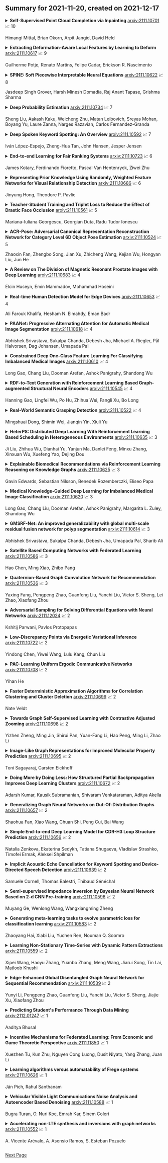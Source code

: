 ## Summary for 2021-11-20, created on 2021-12-17


<details><summary><b>Self-Supervised Point Cloud Completion via Inpainting</b>
<a href="https://arxiv.org/abs/2111.10701">arxiv:2111.10701</a>
&#x1F4C8; 10 <br>
<p>Himangi Mittal, Brian Okorn, Arpit Jangid, David Held</p></summary>
<p>

**Abstract:** When navigating in urban environments, many of the objects that need to be tracked and avoided are heavily occluded. Planning and tracking using these partial scans can be challenging. The aim of this work is to learn to complete these partial point clouds, giving us a full understanding of the object's geometry using only partial observations. Previous methods achieve this with the help of complete, ground-truth annotations of the target objects, which are available only for simulated datasets. However, such ground truth is unavailable for real-world LiDAR data. In this work, we present a self-supervised point cloud completion algorithm, PointPnCNet, which is trained only on partial scans without assuming access to complete, ground-truth annotations. Our method achieves this via inpainting. We remove a portion of the input data and train the network to complete the missing region. As it is difficult to determine which regions were occluded in the initial cloud and which were synthetically removed, our network learns to complete the full cloud, including the missing regions in the initial partial cloud. We show that our method outperforms previous unsupervised and weakly-supervised methods on both the synthetic dataset, ShapeNet, and real-world LiDAR dataset, Semantic KITTI.

</p>
</details>

<details><summary><b>Extracting Deformation-Aware Local Features by Learning to Deform</b>
<a href="https://arxiv.org/abs/2111.10617">arxiv:2111.10617</a>
&#x1F4C8; 9 <br>
<p>Guilherme Potje, Renato Martins, Felipe Cadar, Erickson R. Nascimento</p></summary>
<p>

**Abstract:** Despite the advances in extracting local features achieved by handcrafted and learning-based descriptors, they are still limited by the lack of invariance to non-rigid transformations. In this paper, we present a new approach to compute features from still images that are robust to non-rigid deformations to circumvent the problem of matching deformable surfaces and objects. Our deformation-aware local descriptor, named DEAL, leverages a polar sampling and a spatial transformer warping to provide invariance to rotation, scale, and image deformations. We train the model architecture end-to-end by applying isometric non-rigid deformations to objects in a simulated environment as guidance to provide highly discriminative local features. The experiments show that our method outperforms state-of-the-art handcrafted, learning-based image, and RGB-D descriptors in different datasets with both real and realistic synthetic deformable objects in still images. The source code and trained model of the descriptor are publicly available at https://www.verlab.dcc.ufmg.br/descriptors/neurips2021.

</p>
</details>

<details><summary><b>SPINE: Soft Piecewise Interpretable Neural Equations</b>
<a href="https://arxiv.org/abs/2111.10622">arxiv:2111.10622</a>
&#x1F4C8; 8 <br>
<p>Jasdeep Singh Grover, Harsh Minesh Domadia, Raj Anant Tapase, Grishma Sharma</p></summary>
<p>

**Abstract:** Relu Fully Connected Networks are ubiquitous but uninterpretable because they fit piecewise linear functions emerging from multi-layered structures and complex interactions of model weights. This paper takes a novel approach to piecewise fits by using set operations on individual pieces(parts). This is done by approximating canonical normal forms and using the resultant as a model. This gives special advantages like (a)strong correspondence of parameters to pieces of the fit function(High Interpretability); (b)ability to fit any combination of continuous functions as pieces of the piecewise function(Ease of Design); (c)ability to add new non-linearities in a targeted region of the domain(Targeted Learning); (d)simplicity of an equation which avoids layering. It can also be expressed in the general max-min representation of piecewise linear functions which gives theoretical ease and credibility. This architecture is tested on simulated regression and classification tasks and benchmark datasets including UCI datasets, MNIST, FMNIST, and CIFAR 10. This performance is on par with fully connected architectures. It can find a variety of applications where fully connected layers must be replaced by interpretable layers.

</p>
</details>

<details><summary><b>Deep Probability Estimation</b>
<a href="https://arxiv.org/abs/2111.10734">arxiv:2111.10734</a>
&#x1F4C8; 7 <br>
<p>Sheng Liu, Aakash Kaku, Weicheng Zhu, Matan Leibovich, Sreyas Mohan, Boyang Yu, Laure Zanna, Narges Razavian, Carlos Fernandez-Granda</p></summary>
<p>

**Abstract:** Reliable probability estimation is of crucial importance in many real-world applications where there is inherent uncertainty, such as weather forecasting, medical prognosis, or collision avoidance in autonomous vehicles. Probability-estimation models are trained on observed outcomes (e.g. whether it has rained or not, or whether a patient has died or not), because the ground-truth probabilities of the events of interest are typically unknown. The problem is therefore analogous to binary classification, with the important difference that the objective is to estimate probabilities rather than predicting the specific outcome. The goal of this work is to investigate probability estimation from high-dimensional data using deep neural networks. There exist several methods to improve the probabilities generated by these models but they mostly focus on classification problems where the probabilities are related to model uncertainty. In the case of problems with inherent uncertainty, it is challenging to evaluate performance without access to ground-truth probabilities. To address this, we build a synthetic dataset to study and compare different computable metrics. We evaluate existing methods on the synthetic data as well as on three real-world probability estimation tasks, all of which involve inherent uncertainty: precipitation forecasting from radar images, predicting cancer patient survival from histopathology images, and predicting car crashes from dashcam videos. Finally, we also propose a new method for probability estimation using neural networks, which modifies the training process to promote output probabilities that are consistent with empirical probabilities computed from the data. The method outperforms existing approaches on most metrics on the simulated as well as real-world data.

</p>
</details>

<details><summary><b>Deep Spoken Keyword Spotting: An Overview</b>
<a href="https://arxiv.org/abs/2111.10592">arxiv:2111.10592</a>
&#x1F4C8; 7 <br>
<p>Iván López-Espejo, Zheng-Hua Tan, John Hansen, Jesper Jensen</p></summary>
<p>

**Abstract:** Spoken keyword spotting (KWS) deals with the identification of keywords in audio streams and has become a fast-growing technology thanks to the paradigm shift introduced by deep learning a few years ago. This has allowed the rapid embedding of deep KWS in a myriad of small electronic devices with different purposes like the activation of voice assistants. Prospects suggest a sustained growth in terms of social use of this technology. Thus, it is not surprising that deep KWS has become a hot research topic among speech scientists, who constantly look for KWS performance improvement and computational complexity reduction. This context motivates this paper, in which we conduct a literature review into deep spoken KWS to assist practitioners and researchers who are interested in this technology. Specifically, this overview has a comprehensive nature by covering a thorough analysis of deep KWS systems (which includes speech features, acoustic modeling and posterior handling), robustness methods, applications, datasets, evaluation metrics, performance of deep KWS systems and audio-visual KWS. The analysis performed in this paper allows us to identify a number of directions for future research, including directions adopted from automatic speech recognition research and directions that are unique to the problem of spoken KWS.

</p>
</details>

<details><summary><b>End-to-end Learning for Fair Ranking Systems</b>
<a href="https://arxiv.org/abs/2111.10723">arxiv:2111.10723</a>
&#x1F4C8; 6 <br>
<p>James Kotary, Ferdinando Fioretto, Pascal Van Hentenryck, Ziwei Zhu</p></summary>
<p>

**Abstract:** The learning-to-rank problem aims at ranking items to maximize exposure of those most relevant to a user query. A desirable property of such ranking systems is to guarantee some notion of fairness among specified item groups. While fairness has recently been considered in the context of learning-to-rank systems, current methods cannot provide guarantees on the fairness of the proposed ranking policies.
  This paper addresses this gap and introduces Smart Predict and Optimize for Fair Ranking (SPOFR), an integrated optimization and learning framework for fairness-constrained learning to rank. The end-to-end SPOFR framework includes a constrained optimization sub-model and produces ranking policies that are guaranteed to satisfy fairness constraints while allowing for fine control of the fairness-utility tradeoff. SPOFR is shown to significantly improve current state-of-the-art fair learning-to-rank systems with respect to established performance metrics.

</p>
</details>

<details><summary><b>Representing Prior Knowledge Using Randomly, Weighted Feature Networks for Visual Relationship Detection</b>
<a href="https://arxiv.org/abs/2111.10686">arxiv:2111.10686</a>
&#x1F4C8; 6 <br>
<p>Jinyung Hong, Theodore P. Pavlic</p></summary>
<p>

**Abstract:** The single-hidden-layer Randomly Weighted Feature Network (RWFN) introduced by Hong and Pavlic (2021) was developed as an alternative to neural tensor network approaches for relational learning tasks. Its relatively small footprint combined with the use of two randomized input projections -- an insect-brain-inspired input representation and random Fourier features -- allow it to achieve rich expressiveness for relational learning with relatively low training cost. In particular, when Hong and Pavlic compared RWFN to Logic Tensor Networks (LTNs) for Semantic Image Interpretation (SII) tasks to extract structured semantic descriptions from images, they showed that the RWFN integration of the two hidden, randomized representations better captures relationships among inputs with a faster training process even though it uses far fewer learnable parameters. In this paper, we use RWFNs to perform Visual Relationship Detection (VRD) tasks, which are more challenging SII tasks. A zero-shot learning approach is used with RWFN that can exploit similarities with other seen relationships and background knowledge -- expressed with logical constraints between subjects, relations, and objects -- to achieve the ability to predict triples that do not appear in the training set. The experiments on the Visual Relationship Dataset to compare the performance between RWFNs and LTNs, one of the leading Statistical Relational Learning frameworks, show that RWFNs outperform LTNs for the predicate-detection task while using fewer number of adaptable parameters (1:56 ratio). Furthermore, background knowledge represented by RWFNs can be used to alleviate the incompleteness of training sets even though the space complexity of RWFNs is much smaller than LTNs (1:27 ratio).

</p>
</details>

<details><summary><b>Teacher-Student Training and Triplet Loss to Reduce the Effect of Drastic Face Occlusion</b>
<a href="https://arxiv.org/abs/2111.10561">arxiv:2111.10561</a>
&#x1F4C8; 5 <br>
<p>Mariana-Iuliana Georgescu, Georgian Duta, Radu Tudor Ionescu</p></summary>
<p>

**Abstract:** We study a series of recognition tasks in two realistic scenarios requiring the analysis of faces under strong occlusion. On the one hand, we aim to recognize facial expressions of people wearing Virtual Reality (VR) headsets. On the other hand, we aim to estimate the age and identify the gender of people wearing surgical masks. For all these tasks, the common ground is that half of the face is occluded. In this challenging setting, we show that convolutional neural networks (CNNs) trained on fully-visible faces exhibit very low performance levels. While fine-tuning the deep learning models on occluded faces is extremely useful, we show that additional performance gains can be obtained by distilling knowledge from models trained on fully-visible faces. To this end, we study two knowledge distillation methods, one based on teacher-student training and one based on triplet loss. Our main contribution consists in a novel approach for knowledge distillation based on triplet loss, which generalizes across models and tasks. Furthermore, we consider combining distilled models learned through conventional teacher-student training or through our novel teacher-student training based on triplet loss. We provide empirical evidence showing that, in most cases, both individual and combined knowledge distillation methods bring statistically significant performance improvements. We conduct experiments with three different neural models (VGG-f, VGG-face, ResNet-50) on various tasks (facial expression recognition, gender recognition, age estimation), showing consistent improvements regardless of the model or task.

</p>
</details>

<details><summary><b>ACR-Pose: Adversarial Canonical Representation Reconstruction Network for Category Level 6D Object Pose Estimation</b>
<a href="https://arxiv.org/abs/2111.10524">arxiv:2111.10524</a>
&#x1F4C8; 5 <br>
<p>Zhaoxin Fan, Zhengbo Song, Jian Xu, Zhicheng Wang, Kejian Wu, Hongyan Liu, Jun He</p></summary>
<p>

**Abstract:** Recently, category-level 6D object pose estimation has achieved significant improvements with the development of reconstructing canonical 3D representations. However, the reconstruction quality of existing methods is still far from excellent. In this paper, we propose a novel Adversarial Canonical Representation Reconstruction Network named ACR-Pose. ACR-Pose consists of a Reconstructor and a Discriminator. The Reconstructor is primarily composed of two novel sub-modules: Pose-Irrelevant Module (PIM) and Relational Reconstruction Module (RRM). PIM tends to learn canonical-related features to make the Reconstructor insensitive to rotation and translation, while RRM explores essential relational information between different input modalities to generate high-quality features. Subsequently, a Discriminator is employed to guide the Reconstructor to generate realistic canonical representations. The Reconstructor and the Discriminator learn to optimize through adversarial training. Experimental results on the prevalent NOCS-CAMERA and NOCS-REAL datasets demonstrate that our method achieves state-of-the-art performance.

</p>
</details>

<details><summary><b>A Review on The Division of Magnetic Resonant Prostate Images with Deep Learning</b>
<a href="https://arxiv.org/abs/2111.10683">arxiv:2111.10683</a>
&#x1F4C8; 4 <br>
<p>Elcin Huseyn, Emin Mammadov, Mohammad Hoseini</p></summary>
<p>

**Abstract:** Deep learning; it is often used in dividing processes on images in the biomedical field. In recent years, it has been observed that there is an increase in the division procedures performed on prostate images using deep learning compared to other methods of image division. Looking at the literature; It is seen that the process of dividing prostate images, which are carried out with deep learning, is an important step for the diagnosis and treatment of prostate cancer. For this reason, in this study; to be a source for future splitting operations; deep learning splitting procedures on prostate images obtained from magnetic resonance (MRI) imaging devices were examined.

</p>
</details>

<details><summary><b>Real-time Human Detection Model for Edge Devices</b>
<a href="https://arxiv.org/abs/2111.10653">arxiv:2111.10653</a>
&#x1F4C8; 4 <br>
<p>Ali Farouk Khalifa, Hesham N. Elmahdy, Eman Badr</p></summary>
<p>

**Abstract:** Building a small-sized fast surveillance system model to fit on limited resource devices is a challenging, yet an important task. Convolutional Neural Networks (CNNs) have replaced traditional feature extraction and machine learning models in detection and classification tasks. Various complex large CNN models are proposed that achieve significant improvement in the accuracy. Lightweight CNN models have been recently introduced for real-time tasks. This paper suggests a CNN-based lightweight model that can fit on a limited edge device such as Raspberry Pi. Our proposed model provides better performance time, smaller size and comparable accuracy with existing method. The model performance is evaluated on multiple benchmark datasets. It is also compared with existing models in terms of size, average processing time, and F-score. Other enhancements for future research are suggested.

</p>
</details>

<details><summary><b>PAANet: Progressive Alternating Attention for Automatic Medical Image Segmentation</b>
<a href="https://arxiv.org/abs/2111.10618">arxiv:2111.10618</a>
&#x1F4C8; 4 <br>
<p>Abhishek Srivastava, Sukalpa Chanda, Debesh Jha, Michael A. Riegler, Pål Halvorsen, Dag Johansen, Umapada Pal</p></summary>
<p>

**Abstract:** Medical image segmentation can provide detailed information for clinical analysis which can be useful for scenarios where the detailed location of a finding is important. Knowing the location of disease can play a vital role in treatment and decision-making. Convolutional neural network (CNN) based encoder-decoder techniques have advanced the performance of automated medical image segmentation systems. Several such CNN-based methodologies utilize techniques such as spatial- and channel-wise attention to enhance performance. Another technique that has drawn attention in recent years is residual dense blocks (RDBs). The successive convolutional layers in densely connected blocks are capable of extracting diverse features with varied receptive fields and thus, enhancing performance. However, consecutive stacked convolutional operators may not necessarily generate features that facilitate the identification of the target structures. In this paper, we propose a progressive alternating attention network (PAANet). We develop progressive alternating attention dense (PAAD) blocks, which construct a guiding attention map (GAM) after every convolutional layer in the dense blocks using features from all scales. The GAM allows the following layers in the dense blocks to focus on the spatial locations relevant to the target region. Every alternate PAAD block inverts the GAM to generate a reverse attention map which guides ensuing layers to extract boundary and edge-related information, refining the segmentation process. Our experiments on three different biomedical image segmentation datasets exhibit that our PAANet achieves favourable performance when compared to other state-of-the-art methods.

</p>
</details>

<details><summary><b>Constrained Deep One-Class Feature Learning For Classifying Imbalanced Medical Images</b>
<a href="https://arxiv.org/abs/2111.10610">arxiv:2111.10610</a>
&#x1F4C8; 4 <br>
<p>Long Gao, Chang Liu, Dooman Arefan, Ashok Panigrahy, Shandong Wu</p></summary>
<p>

**Abstract:** Medical image data are usually imbalanced across different classes. One-class classification has attracted increasing attention to address the data imbalance problem by distinguishing the samples of the minority class from the majority class. Previous methods generally aim to either learn a new feature space to map training samples together or to fit training samples by autoencoder-like models. These methods mainly focus on capturing either compact or descriptive features, where the information of the samples of a given one class is not sufficiently utilized. In this paper, we propose a novel deep learning-based method to learn compact features by adding constraints on the bottleneck features, and to preserve descriptive features by training an autoencoder at the same time. Through jointly optimizing the constraining loss and the autoencoder's reconstruction loss, our method can learn more relevant features associated with the given class, making the majority and minority samples more distinguishable. Experimental results on three clinical datasets (including the MRI breast images, FFDM breast images and chest X-ray images) obtains state-of-art performance compared to previous methods.

</p>
</details>

<details><summary><b>RDF-to-Text Generation with Reinforcement Learning Based Graph-augmented Structural Neural Encoders</b>
<a href="https://arxiv.org/abs/2111.10545">arxiv:2111.10545</a>
&#x1F4C8; 4 <br>
<p>Hanning Gao, Lingfei Wu, Po Hu, Zhihua Wei, Fangli Xu, Bo Long</p></summary>
<p>

**Abstract:** Considering a collection of RDF triples, the RDF-to-text generation task aims to generate a text description. Most previous methods solve this task using a sequence-to-sequence model or using a graph-based model to encode RDF triples and to generate a text sequence. Nevertheless, these approaches fail to clearly model the local and global structural information between and within RDF triples. Moreover, the previous methods also face the non-negligible problem of low faithfulness of the generated text, which seriously affects the overall performance of these models. To solve these problems, we propose a model combining two new graph-augmented structural neural encoders to jointly learn both local and global structural information in the input RDF triples. To further improve text faithfulness, we innovatively introduce a reinforcement learning (RL) reward based on information extraction (IE). We first extract triples from the generated text using a pretrained IE model and regard the correct number of the extracted triples as the additional RL reward. Experimental results on two benchmark datasets demonstrate that our proposed model outperforms the state-of-the-art baselines, and the additional reinforcement learning reward does help to improve the faithfulness of the generated text.

</p>
</details>

<details><summary><b>Real-World Semantic Grasping Detection</b>
<a href="https://arxiv.org/abs/2111.10522">arxiv:2111.10522</a>
&#x1F4C8; 4 <br>
<p>Mingshuai Dong, Shimin Wei, Jianqin Yin, Xiuli Yu</p></summary>
<p>

**Abstract:** Reducing the scope of grasping detection according to the semantic information of the target is significant to improve the accuracy of the grasping detection model and expand its application. Researchers have been trying to combine these capabilities in an end-to-end network to grasp specific objects in a cluttered scene efficiently. In this paper, we propose an end-to-end semantic grasping detection model, which can accomplish both semantic recognition and grasping detection. And we also design a target feature filtering mechanism, which only maintains the features of a single object according to the semantic information for grasping detection. This method effectively reduces the background features that are weakly correlated to the target object, thus making the features more unique and guaranteeing the accuracy and efficiency of grasping detection. Experimental results show that the proposed method can achieve 98.38% accuracy in Cornell grasping dataset Furthermore, our results on different datasets or evaluation metrics show the domain adaptability of our method over the state-of-the-art.

</p>
</details>

<details><summary><b>HeterPS: Distributed Deep Learning With Reinforcement Learning Based Scheduling in Heterogeneous Environments</b>
<a href="https://arxiv.org/abs/2111.10635">arxiv:2111.10635</a>
&#x1F4C8; 3 <br>
<p>Ji Liu, Zhihua Wu, Dianhai Yu, Yanjun Ma, Danlei Feng, Minxu Zhang, Xinxuan Wu, Xuefeng Yao, Dejing Dou</p></summary>
<p>

**Abstract:** Deep neural networks (DNNs) exploit many layers and a large number of parameters to achieve excellent performance. The training process of DNN models generally handles large-scale input data with many sparse features, which incurs high Input/Output (IO) cost, while some layers are compute-intensive. The training process generally exploits distributed computing resources to reduce training time. In addition, heterogeneous computing resources, e.g., CPUs, GPUs of multiple types, are available for the distributed training process. Thus, the scheduling of multiple layers to diverse computing resources is critical for the training process. To efficiently train a DNN model using the heterogeneous computing resources, we propose a distributed framework, i.e., Paddle-Heterogeneous Parameter Server (Paddle-HeterPS), composed of a distributed architecture and a Reinforcement Learning (RL)-based scheduling method. The advantages of Paddle-HeterPS are three-fold compared with existing frameworks. First, Paddle-HeterPS enables efficient training process of diverse workloads with heterogeneous computing resources. Second, Paddle-HeterPS exploits an RL-based method to efficiently schedule the workload of each layer to appropriate computing resources to minimize the cost while satisfying throughput constraints. Third, Paddle-HeterPS manages data storage and data communication among distributed computing resources. We carry out extensive experiments to show that Paddle-HeterPS significantly outperforms state-of-the-art approaches in terms of throughput (14.5 times higher) and monetary cost (312.3% smaller). The codes of the framework are publicly available at: https://github.com/PaddlePaddle/Paddle.

</p>
</details>

<details><summary><b>Explainable Biomedical Recommendations via Reinforcement Learning Reasoning on Knowledge Graphs</b>
<a href="https://arxiv.org/abs/2111.10625">arxiv:2111.10625</a>
&#x1F4C8; 3 <br>
<p>Gavin Edwards, Sebastian Nilsson, Benedek Rozemberczki, Eliseo Papa</p></summary>
<p>

**Abstract:** For Artificial Intelligence to have a greater impact in biology and medicine, it is crucial that recommendations are both accurate and transparent. In other domains, a neurosymbolic approach of multi-hop reasoning on knowledge graphs has been shown to produce transparent explanations. However, there is a lack of research applying it to complex biomedical datasets and problems. In this paper, the approach is explored for drug discovery to draw solid conclusions on its applicability. For the first time, we systematically apply it to multiple biomedical datasets and recommendation tasks with fair benchmark comparisons. The approach is found to outperform the best baselines by 21.7% on average whilst producing novel, biologically relevant explanations.

</p>
</details>

<details><summary><b>Medical Knowledge-Guided Deep Learning for Imbalanced Medical Image Classification</b>
<a href="https://arxiv.org/abs/2111.10620">arxiv:2111.10620</a>
&#x1F4C8; 3 <br>
<p>Long Gao, Chang Liu, Dooman Arefan, Ashok Panigrahy, Margarita L. Zuley, Shandong Wu</p></summary>
<p>

**Abstract:** Deep learning models have gained remarkable performance on a variety of image classification tasks. However, many models suffer from limited performance in clinical or medical settings when data are imbalanced. To address this challenge, we propose a medical-knowledge-guided one-class classification approach that leverages domain-specific knowledge of classification tasks to boost the model's performance. The rationale behind our approach is that some existing prior medical knowledge can be incorporated into data-driven deep learning to facilitate model learning. We design a deep learning-based one-class classification pipeline for imbalanced image classification, and demonstrate in three use cases how we take advantage of medical knowledge of each specific classification task by generating additional middle classes to achieve higher classification performances. We evaluate our approach on three different clinical image classification tasks (a total of 8459 images) and show superior model performance when compared to six state-of-the-art methods. All codes of this work will be publicly available upon acceptance of the paper.

</p>
</details>

<details><summary><b>GMSRF-Net: An improved generalizability with global multi-scale residual fusion network for polyp segmentation</b>
<a href="https://arxiv.org/abs/2111.10614">arxiv:2111.10614</a>
&#x1F4C8; 3 <br>
<p>Abhishek Srivastava, Sukalpa Chanda, Debesh Jha, Umapada Pal, Sharib Ali</p></summary>
<p>

**Abstract:** Colonoscopy is a gold standard procedure but is highly operator-dependent. Efforts have been made to automate the detection and segmentation of polyps, a precancerous precursor, to effectively minimize missed rate. Widely used computer-aided polyp segmentation systems actuated by encoder-decoder have achieved high performance in terms of accuracy. However, polyp segmentation datasets collected from varied centers can follow different imaging protocols leading to difference in data distribution. As a result, most methods suffer from performance drop and require re-training for each specific dataset. We address this generalizability issue by proposing a global multi-scale residual fusion network (GMSRF-Net). Our proposed network maintains high-resolution representations while performing multi-scale fusion operations for all resolution scales. To further leverage scale information, we design cross multi-scale attention (CMSA) and multi-scale feature selection (MSFS) modules within the GMSRF-Net. The repeated fusion operations gated by CMSA and MSFS demonstrate improved generalizability of the network. Experiments conducted on two different polyp segmentation datasets show that our proposed GMSRF-Net outperforms the previous top-performing state-of-the-art method by 8.34% and 10.31% on unseen CVC-ClinicDB and unseen Kvasir-SEG, in terms of dice coefficient.

</p>
</details>

<details><summary><b>Satellite Based Computing Networks with Federated Learning</b>
<a href="https://arxiv.org/abs/2111.10586">arxiv:2111.10586</a>
&#x1F4C8; 3 <br>
<p>Hao Chen, Ming Xiao, Zhibo Pang</p></summary>
<p>

**Abstract:** Driven by the ever-increasing penetration and proliferation of data-driven applications, a new generation of wireless communication, the sixth-generation (6G) mobile system enhanced by artificial intelligence (AI), has attracted substantial research interests. Among various candidate technologies of 6G, low earth orbit (LEO) satellites have appealing characteristics of ubiquitous wireless access. However, the costs of satellite communication (SatCom) are still high, relative to counterparts of ground mobile networks. To support massively interconnected devices with intelligent adaptive learning and reduce expensive traffic in SatCom, we propose federated learning (FL) in LEO-based satellite communication networks. We first review the state-of-the-art LEO-based SatCom and related machine learning (ML) techniques, and then analyze four possible ways of combining ML with satellite networks. The learning performance of the proposed strategies is evaluated by simulation and results reveal that FL-based computing networks improve the performance of communication overheads and latency. Finally, we discuss future research topics along this research direction.

</p>
</details>

<details><summary><b>Quaternion-Based Graph Convolution Network for Recommendation</b>
<a href="https://arxiv.org/abs/2111.10536">arxiv:2111.10536</a>
&#x1F4C8; 3 <br>
<p>Yaxing Fang, Pengpeng Zhao, Guanfeng Liu, Yanchi Liu, Victor S. Sheng, Lei Zhao, Xiaofang Zhou</p></summary>
<p>

**Abstract:** Graph Convolution Network (GCN) has been widely applied in recommender systems for its representation learning capability on user and item embeddings. However, GCN is vulnerable to noisy and incomplete graphs, which are common in real world, due to its recursive message propagation mechanism. In the literature, some work propose to remove the feature transformation during message propagation, but making it unable to effectively capture the graph structural features. Moreover, they model users and items in the Euclidean space, which has been demonstrated to have high distortion when modeling complex graphs, further degrading the capability to capture the graph structural features and leading to sub-optimal performance. To this end, in this paper, we propose a simple yet effective Quaternion-based Graph Convolution Network (QGCN) recommendation model. In the proposed model, we utilize the hyper-complex Quaternion space to learn user and item representations and feature transformation to improve both performance and robustness. Specifically, we first embed all users and items into the Quaternion space. Then, we introduce the quaternion embedding propagation layers with quaternion feature transformation to perform message propagation. Finally, we combine the embeddings generated at each layer with the mean pooling strategy to obtain the final embeddings for recommendation. Extensive experiments on three public benchmark datasets demonstrate that our proposed QGCN model outperforms baseline methods by a large margin.

</p>
</details>

<details><summary><b>Adversarial Sampling for Solving Differential Equations with Neural Networks</b>
<a href="https://arxiv.org/abs/2111.12024">arxiv:2111.12024</a>
&#x1F4C8; 2 <br>
<p>Kshitij Parwani, Pavlos Protopapas</p></summary>
<p>

**Abstract:** Neural network-based methods for solving differential equations have been gaining traction. They work by improving the differential equation residuals of a neural network on a sample of points in each iteration. However, most of them employ standard sampling schemes like uniform or perturbing equally spaced points. We present a novel sampling scheme which samples points adversarially to maximize the loss of the current solution estimate. A sampler architecture is described along with the loss terms used for training. Finally, we demonstrate that this scheme outperforms pre-existing schemes by comparing both on a number of problems.

</p>
</details>

<details><summary><b>Low-Discrepancy Points via Energetic Variational Inference</b>
<a href="https://arxiv.org/abs/2111.10722">arxiv:2111.10722</a>
&#x1F4C8; 2 <br>
<p>Yindong Chen, Yiwei Wang, Lulu Kang, Chun Liu</p></summary>
<p>

**Abstract:** In this paper, we propose a deterministic variational inference approach and generate low-discrepancy points by minimizing the kernel discrepancy, also known as the Maximum Mean Discrepancy or MMD. Based on the general energetic variational inference framework by Wang et. al. (2021), minimizing the kernel discrepancy is transformed to solving a dynamic ODE system via the explicit Euler scheme. We name the resulting algorithm EVI-MMD and demonstrate it through examples in which the target distribution is fully specified, partially specified up to the normalizing constant, and empirically known in the form of training data. Its performances are satisfactory compared to alternative methods in the applications of distribution approximation, numerical integration, and generative learning. The EVI-MMD algorithm overcomes the bottleneck of the existing MMD-descent algorithms, which are mostly applicable to two-sample problems. Algorithms with more sophisticated structures and potential advantages can be developed under the EVI framework.

</p>
</details>

<details><summary><b>PAC-Learning Uniform Ergodic Communicative Networks</b>
<a href="https://arxiv.org/abs/2111.10708">arxiv:2111.10708</a>
&#x1F4C8; 2 <br>
<p>Yihan He</p></summary>
<p>

**Abstract:** This work addressed the problem of learning a network with communication between vertices. The communication between vertices is presented in the form of perturbation on the measure. We studied the scenario where samples are drawn from a uniform ergodic Random Graph Process (RGPs for short), which provides a natural mathematical context for the problem of interest. For the binary classification problem, the result we obtained gives uniform learn-ability as the worst-case theoretical limits. We introduced the structural Rademacher complexity, which naturally fused into the VC theory to upperbound the first moment. With the martingale method and Marton's coupling, we establish the tail bound for uniform convergence and give consistency guarantee for empirical risk minimizer. The technique used in this work to obtain high probability bounds is of independent interest to other mixing processes with and without network structure.

</p>
</details>

<details><summary><b>Faster Deterministic Approximation Algorithms for Correlation Clustering and Cluster Deletion</b>
<a href="https://arxiv.org/abs/2111.10699">arxiv:2111.10699</a>
&#x1F4C8; 2 <br>
<p>Nate Veldt</p></summary>
<p>

**Abstract:** Correlation clustering is a framework for partitioning datasets based on pairwise similarity and dissimilarity scores, and has been used for diverse applications in bioinformatics, social network analysis, and computer vision. Although many approximation algorithms have been designed for this problem, the best theoretical results rely on obtaining lower bounds via expensive linear programming relaxations. In this paper we prove new relationships between correlation clustering problems and edge labeling problems related to the principle of strong triadic closure. We use these connections to develop new approximation algorithms for correlation clustering that have deterministic constant factor approximation guarantees and avoid the canonical linear programming relaxation. Our approach also extends to a variant of correlation clustering called cluster deletion, that strictly prohibits placing negative edges inside clusters. Our results include 4-approximation algorithms for cluster deletion and correlation clustering, based on simplified linear programs with far fewer constraints than the canonical relaxations. More importantly, we develop faster techniques that are purely combinatorial, based on computing maximal matchings in certain auxiliary graphs and hypergraphs. This leads to a combinatorial 6-approximation for complete unweighted correlation clustering, which is the best deterministic result for any method that does not rely on linear programming. We also present the first combinatorial constant factor approximation for cluster deletion.

</p>
</details>

<details><summary><b>Towards Graph Self-Supervised Learning with Contrastive Adjusted Zooming</b>
<a href="https://arxiv.org/abs/2111.10698">arxiv:2111.10698</a>
&#x1F4C8; 2 <br>
<p>Yizhen Zheng, Ming Jin, Shirui Pan, Yuan-Fang Li, Hao Peng, Ming Li, Zhao Li</p></summary>
<p>

**Abstract:** Graph representation learning (GRL) is critical for graph-structured data analysis. However, most of the existing graph neural networks (GNNs) heavily rely on labeling information, which is normally expensive to obtain in the real world. Existing unsupervised GRL methods suffer from certain limitations, such as the heavy reliance on monotone contrastiveness and limited scalability. To overcome the aforementioned problems, in light of the recent advancements in graph contrastive learning, we introduce a novel self-supervised graph representation learning algorithm via Graph Contrastive Adjusted Zooming, namely G-Zoom, to learn node representations by leveraging the proposed adjusted zooming scheme. Specifically, this mechanism enables G-Zoom to explore and extract self-supervision signals from a graph from multiple scales: micro (i.e., node-level), meso (i.e., neighbourhood-level), and macro (i.e., subgraph-level). Firstly, we generate two augmented views of the input graph via two different graph augmentations. Then, we establish three different contrastiveness on the above three scales progressively, from node, neighbouring, to subgraph level, where we maximize the agreement between graph representations across scales. While we can extract valuable clues from a given graph on the micro and macro perspectives, the neighbourhood-level contrastiveness offers G-Zoom the capability of a customizable option based on our adjusted zooming scheme to manually choose an optimal viewpoint that lies between the micro and macro perspectives to better understand the graph data. Additionally, to make our model scalable to large graphs, we employ a parallel graph diffusion approach to decouple model training from the graph size. We have conducted extensive experiments on real-world datasets, and the results demonstrate that our proposed model outperforms state-of-the-art methods consistently.

</p>
</details>

<details><summary><b>Image-Like Graph Representations for Improved Molecular Property Prediction</b>
<a href="https://arxiv.org/abs/2111.10695">arxiv:2111.10695</a>
&#x1F4C8; 2 <br>
<p>Toni Sagayaraj, Carsten Eickhoff</p></summary>
<p>

**Abstract:** Research into deep learning models for molecular property prediction has primarily focused on the development of better Graph Neural Network (GNN) architectures. Though new GNN variants continue to improve performance, their modifications share a common theme of alleviating problems intrinsic to their fundamental graph-to-graph nature. In this work, we examine these limitations and propose a new molecular representation that bypasses the need for GNNs entirely, dubbed CubeMol. Our fixed-dimensional stochastic representation, when paired with a transformer model, exceeds the performance of state-of-the-art GNN models and provides a path for scalability.

</p>
</details>

<details><summary><b>Doing More by Doing Less: How Structured Partial Backpropagation Improves Deep Learning Clusters</b>
<a href="https://arxiv.org/abs/2111.10672">arxiv:2111.10672</a>
&#x1F4C8; 2 <br>
<p>Adarsh Kumar, Kausik Subramanian, Shivaram Venkataraman, Aditya Akella</p></summary>
<p>

**Abstract:** Many organizations employ compute clusters equipped with accelerators such as GPUs and TPUs for training deep learning models in a distributed fashion. Training is resource-intensive, consuming significant compute, memory, and network resources. Many prior works explore how to reduce training resource footprint without impacting quality, but their focus on a subset of the bottlenecks (typically only the network) limits their ability to improve overall cluster utilization. In this work, we exploit the unique characteristics of deep learning workloads to propose Structured Partial Backpropagation(SPB), a technique that systematically controls the amount of backpropagation at individual workers in distributed training. This simultaneously reduces network bandwidth, compute utilization, and memory footprint while preserving model quality. To efficiently leverage the benefits of SPB at cluster level, we introduce JigSaw, a SPB aware scheduler, which does scheduling at the iteration level for Deep Learning Training(DLT) jobs. We find that JigSaw can improve large scale cluster efficiency by as high as 28\%.

</p>
</details>

<details><summary><b>Generalizing Graph Neural Networks on Out-Of-Distribution Graphs</b>
<a href="https://arxiv.org/abs/2111.10657">arxiv:2111.10657</a>
&#x1F4C8; 2 <br>
<p>Shaohua Fan, Xiao Wang, Chuan Shi, Peng Cui, Bai Wang</p></summary>
<p>

**Abstract:** Graph Neural Networks (GNNs) are proposed without considering the agnostic distribution shifts between training and testing graphs, inducing the degeneration of the generalization ability of GNNs on Out-Of-Distribution (OOD) settings. The fundamental reason for such degeneration is that most GNNs are developed based on the I.I.D hypothesis. In such a setting, GNNs tend to exploit subtle statistical correlations existing in the training set for predictions, even though it is a spurious correlation. However, such spurious correlations may change in testing environments, leading to the failure of GNNs. Therefore, eliminating the impact of spurious correlations is crucial for stable GNNs. To this end, we propose a general causal representation framework, called StableGNN. The main idea is to extract high-level representations from graph data first and resort to the distinguishing ability of causal inference to help the model get rid of spurious correlations. Particularly, we exploit a graph pooling layer to extract subgraph-based representations as high-level representations. Furthermore, we propose a causal variable distinguishing regularizer to correct the biased training distribution. Hence, GNNs would concentrate more on the stable correlations. Extensive experiments on both synthetic and real-world OOD graph datasets well verify the effectiveness, flexibility and interpretability of the proposed framework.

</p>
</details>

<details><summary><b>Simple End-to-end Deep Learning Model for CDR-H3 Loop Structure Prediction</b>
<a href="https://arxiv.org/abs/2111.10656">arxiv:2111.10656</a>
&#x1F4C8; 2 <br>
<p>Natalia Zenkova, Ekaterina Sedykh, Tatiana Shugaeva, Vladislav Strashko, Timofei Ermak, Aleksei Shpilman</p></summary>
<p>

**Abstract:** Predicting a structure of an antibody from its sequence is important since it allows for a better design process of synthetic antibodies that play a vital role in the health industry. Most of the structure of an antibody is conservative. The most variable and hard-to-predict part is the {\it third complementarity-determining region of the antibody heavy chain} (CDR H3). Lately, deep learning has been employed to solve the task of CDR H3 prediction. However, current state-of-the-art methods are not end-to-end, but rather they output inter-residue distances and orientations to the RosettaAntibody package that uses this additional information alongside statistical and physics-based methods to predict the 3D structure. This does not allow a fast screening process and, therefore, inhibits the development of targeted synthetic antibodies. In this work, we present an end-to-end model to predict CDR H3 loop structure, that performs on par with state-of-the-art methods in terms of accuracy but an order of magnitude faster. We also raise an issue with a commonly used RosettaAntibody benchmark that leads to data leaks, i.e., the presence of identical sequences in the train and test datasets.

</p>
</details>

<details><summary><b>Implicit Acoustic Echo Cancellation for Keyword Spotting and Device-Directed Speech Detection</b>
<a href="https://arxiv.org/abs/2111.10639">arxiv:2111.10639</a>
&#x1F4C8; 2 <br>
<p>Samuele Cornell, Thomas Balestri, Thibaud Sénéchal</p></summary>
<p>

**Abstract:** In many speech-enabled human-machine interaction scenarios, user speech can overlap with the device playback audio. In these instances, the performance of tasks such as keyword-spotting (KWS) and device-directed speech detection (DDD) can degrade significantly. To address this problem, we propose an implicit acoustic echo cancellation (iAEC) framework where a neural network is trained to exploit the additional information from a reference microphone channel to learn to ignore the interfering signal and improve detection performance. We study this framework for the tasks of KWS and DDD on, respectively, an augmented version of Google Speech Commands v2 and a real-world Alexa device dataset. Notably, we show a $56\%$ reduction in false-reject rate for the DDD task during device playback conditions. We also show comparable or superior performance over a strong end-to-end neural echo cancellation + KWS baseline for the KWS task with an order of magnitude less computational requirements.

</p>
</details>

<details><summary><b>Semi-supervised Impedance Inversion by Bayesian Neural Network Based on 2-d CNN Pre-training</b>
<a href="https://arxiv.org/abs/2111.10596">arxiv:2111.10596</a>
&#x1F4C8; 2 <br>
<p>Muyang Ge, Wenlong Wang, Wangxiangming Zheng</p></summary>
<p>

**Abstract:** Seismic impedance inversion can be performed with a semi-supervised learning algorithm, which only needs a few logs as labels and is less likely to get overfitted. However, classical semi-supervised learning algorithm usually leads to artifacts on the predicted impedance image. In this artical, we improve the semi-supervised learning from two aspects. First, by replacing 1-d convolutional neural network (CNN) layers in deep learning structure with 2-d CNN layers and 2-d maxpooling layers, the prediction accuracy is improved. Second, prediction uncertainty can also be estimated by embedding the network into a Bayesian inference framework. Local reparameterization trick is used during forward propagation of the network to reduce sampling cost. Tests with Marmousi2 model and SEAM model validate the feasibility of the proposed strategy.

</p>
</details>

<details><summary><b>Generating meta-learning tasks to evolve parametric loss for classification learning</b>
<a href="https://arxiv.org/abs/2111.10583">arxiv:2111.10583</a>
&#x1F4C8; 2 <br>
<p>Zhaoyang Hai, Xiabi Liu, Yuchen Ren, Nouman Q. Soomro</p></summary>
<p>

**Abstract:** The field of meta-learning has seen a dramatic rise in interest in recent years. In existing meta-learning approaches, learning tasks for training meta-models are usually collected from public datasets, which brings the difficulty of obtaining a sufficient number of meta-learning tasks with a large amount of training data. In this paper, we propose a meta-learning approach based on randomly generated meta-learning tasks to obtain a parametric loss for classification learning based on big data. The loss is represented by a deep neural network, called meta-loss network (MLN). To train the MLN, we construct a large number of classification learning tasks through randomly generating training data, validation data, and corresponding ground-truth linear classifier. Our approach has two advantages. First, sufficient meta-learning tasks with large number of training data can be obtained easily. Second, the ground-truth classifier is given, so that the difference between the learned classifier and the ground-truth model can be measured to reflect the performance of MLN more precisely than validation accuracy. Based on this difference, we apply the evolutionary strategy algorithm to find out the optimal MLN. The resultant MLN not only leads to satisfactory learning effects on generated linear classifier learning tasks for testing, but also behaves very well on generated nonlinear classifier learning tasks and various public classification tasks. Our MLN stably surpass cross-entropy (CE) and mean square error (MSE) in testing accuracy and generalization ability. These results illustrate the possibility of achieving satisfactory meta-learning effects using generated learning tasks.

</p>
</details>

<details><summary><b>Learning Non-Stationary Time-Series with Dynamic Pattern Extractions</b>
<a href="https://arxiv.org/abs/2111.10559">arxiv:2111.10559</a>
&#x1F4C8; 2 <br>
<p>Xipei Wang, Haoyu Zhang, Yuanbo Zhang, Meng Wang, Jiarui Song, Tin Lai, Matloob Khushi</p></summary>
<p>

**Abstract:** The era of information explosion had prompted the accumulation of a tremendous amount of time-series data, including stationary and non-stationary time-series data. State-of-the-art algorithms have achieved a decent performance in dealing with stationary temporal data. However, traditional algorithms that tackle stationary time-series do not apply to non-stationary series like Forex trading. This paper investigates applicable models that can improve the accuracy of forecasting future trends of non-stationary time-series sequences. In particular, we focus on identifying potential models and investigate the effects of recognizing patterns from historical data. We propose a combination of \rebuttal{the} seq2seq model based on RNN, along with an attention mechanism and an enriched set features extracted via dynamic time warping and zigzag peak valley indicators. Customized loss functions and evaluating metrics have been designed to focus more on the predicting sequence's peaks and valley points. Our results show that our model can predict 4-hour future trends with high accuracy in the Forex dataset, which is crucial in realistic scenarios to assist foreign exchange trading decision making. We further provide evaluations of the effects of various loss functions, evaluation metrics, model variants, and components on model performance.

</p>
</details>

<details><summary><b>Edge-Enhanced Global Disentangled Graph Neural Network for Sequential Recommendation</b>
<a href="https://arxiv.org/abs/2111.10539">arxiv:2111.10539</a>
&#x1F4C8; 2 <br>
<p>Yunyi Li, Pengpeng Zhao, Guanfeng Liu, Yanchi Liu, Victor S. Sheng, Jiajie Xu, Xiaofang Zhou</p></summary>
<p>

**Abstract:** Sequential recommendation has been a widely popular topic of recommender systems. Existing works have contributed to enhancing the prediction ability of sequential recommendation systems based on various methods, such as recurrent networks and self-attention mechanisms. However, they fail to discover and distinguish various relationships between items, which could be underlying factors which motivate user behaviors. In this paper, we propose an Edge-Enhanced Global Disentangled Graph Neural Network (EGD-GNN) model to capture the relation information between items for global item representation and local user intention learning. At the global level, we build a global-link graph over all sequences to model item relationships. Then a channel-aware disentangled learning layer is designed to decompose edge information into different channels, which can be aggregated to represent the target item from its neighbors. At the local level, we apply a variational auto-encoder framework to learn user intention over the current sequence. We evaluate our proposed method on three real-world datasets. Experimental results show that our model can get a crucial improvement over state-of-the-art baselines and is able to distinguish item features.

</p>
</details>

<details><summary><b>Predicting Student's Performance Through Data Mining</b>
<a href="https://arxiv.org/abs/2112.01247">arxiv:2112.01247</a>
&#x1F4C8; 1 <br>
<p>Aaditya Bhusal</p></summary>
<p>

**Abstract:** Predicting the performance of students early and as accurately as possible is one of the biggest challenges of educational institutions. Analyzing the performance of students early can help in finding the strengths and weakness of students and help the perform better in examinations. Using machine learning the student's performance can be predicted with the help of students' data collected from Learning Management Systems (LMS). The data collected from LMSs can provide insights about student's behavior that will result in good or bad performance in examinations which then can be studied and used in helping students performing poorly in examinations to perform better.

</p>
</details>

<details><summary><b>Incentive Mechanisms for Federated Learning: From Economic and Game Theoretic Perspective</b>
<a href="https://arxiv.org/abs/2111.11850">arxiv:2111.11850</a>
&#x1F4C8; 1 <br>
<p>Xuezhen Tu, Kun Zhu, Nguyen Cong Luong, Dusit Niyato, Yang Zhang, Juan Li</p></summary>
<p>

**Abstract:** Federated learning (FL) becomes popular and has shown great potentials in training large-scale machine learning (ML) models without exposing the owners' raw data. In FL, the data owners can train ML models based on their local data and only send the model updates rather than raw data to the model owner for aggregation. To improve learning performance in terms of model accuracy and training completion time, it is essential to recruit sufficient participants. Meanwhile, the data owners are rational and may be unwilling to participate in the collaborative learning process due to the resource consumption. To address the issues, there have been various works recently proposed to motivate the data owners to contribute their resources. In this paper, we provide a comprehensive review for the economic and game theoretic approaches proposed in the literature to design various schemes for stimulating data owners to participate in FL training process. In particular, we first present the fundamentals and background of FL, economic theories commonly used in incentive mechanism design. Then, we review applications of game theory and economic approaches applied for incentive mechanisms design of FL. Finally, we highlight some open issues and future research directions concerning incentive mechanism design of FL.

</p>
</details>

<details><summary><b>Learning algorithms versus automatability of Frege systems</b>
<a href="https://arxiv.org/abs/2111.10626">arxiv:2111.10626</a>
&#x1F4C8; 1 <br>
<p>Ján Pich, Rahul Santhanam</p></summary>
<p>

**Abstract:** We connect learning algorithms and algorithms automating proof search in propositional proof systems: for every sufficiently strong, well-behaved propositional proof system $P$, we prove that the following statements are equivalent,
  1. Provable learning: $P$ proves efficiently that p-size circuits are learnable by subexponential-size circuits over the uniform distribution with membership queries.
  2. Provable automatability: $P$ proves efficiently that $P$ is automatable by non-uniform circuits on propositional formulas expressing p-size circuit lower bounds.
  Here, $P$ is sufficiently strong and well-behaved if I.-III. holds: I. $P$ p-simulates Jeřábek's system $WF$ (which strengthens the Extended Frege system $EF$ by a surjective weak pigeonhole principle); II. $P$ satisfies some basic properties of standard proof systems which p-simulate $WF$; III. $P$ proves efficiently for some Boolean function $h$ that $h$ is hard on average for circuits of subexponential size. For example, if III. holds for $P=WF$, then Items 1 and 2 are equivalent for $P=WF$.
  If there is a function $h\in NE\cap coNE$ which is hard on average for circuits of size $2^{n/4}$, for each sufficiently big $n$, then there is an explicit propositional proof system $P$ satisfying properties I.-III., i.e. the equivalence of Items 1 and 2 holds for $P$.

</p>
</details>

<details><summary><b>Vehicular Visible Light Communications Noise Analysis and Autoencoder Based Denoising</b>
<a href="https://arxiv.org/abs/2111.10588">arxiv:2111.10588</a>
&#x1F4C8; 1 <br>
<p>Bugra Turan, O. Nuri Koc, Emrah Kar, Sinem Coleri</p></summary>
<p>

**Abstract:** Vehicular visible light communications (V-VLC) is a promising intelligent transportation systems (ITS) technology for vehicle-to-vehicle (V2V) and vehicle-to-infrastructure (V2I) communications with the utilization of light-emitting diodes (LEDs). The main degrading factor for the performance of V-VLC systems is noise. Unlike traditional radio frequency (RF) based systems, V-VLC systems include many noise sources: solar radiation, background lighting from vehicles, streets, parking garages, and tunnel lights. Traditional V-VLC system noise modeling is based on the additive white Gaussian noise assumption in the form of shot and thermal noise. In this paper, to investigate both time-correlated and white noise components of the V-VLC channel, we propose a noise analysis based on Allan variance (AVAR), which provides a time-series analysis method to identify noise from the data. We also propose a generalized Wiener process-based V-VLC channel noise synthesis methodology to generate different noise components. We further propose a convolutional autoencoder(CAE) based denoising scheme to reduce V-VLC signal noise, which achieves reconstruction root mean square error (RMSE) of 0.0442 and 0.0474 for indoor and outdoor channels, respectively.

</p>
</details>

<details><summary><b>Accelerating non-LTE synthesis and inversions with graph networks</b>
<a href="https://arxiv.org/abs/2111.10552">arxiv:2111.10552</a>
&#x1F4C8; 1 <br>
<p>A. Vicente Arévalo, A. Asensio Ramos, S. Esteban Pozuelo</p></summary>
<p>

**Abstract:** Context: The computational cost of fast non-LTE synthesis is one of the challenges that limits the development of 2D and 3D inversion codes. It also makes the interpretation of observations of lines formed in the chromosphere and transition region a slow and computationally costly process, which limits the inference of the physical properties on rather small fields of view. Having access to a fast way of computing the deviation from the LTE regime through the departure coefficients could largely alleviate this problem. Aims: We propose to build and train a graph network that quickly predicts the atomic level populations without solving the non-LTE problem. Methods: We find an optimal architecture for the graph network for predicting the departure coefficients of the levels of an atom from the physical conditions of a model atmosphere. A suitable dataset with a representative sample of potential model atmospheres is used for training. This dataset has been computed using existing non-LTE synthesis codes. Results: The graph network has been integrated into existing synthesis and inversion codes for the particular case of \caii. We demonstrate orders of magnitude gain in computing speed. We analyze the generalization capabilities of the graph network and demonstrate that it produces good predicted departure coefficients for unseen models. We implement this approach in \hazel\ and show how the inversions nicely compare with those obtained with standard non-LTE inversion codes. Our approximate method opens up the possibility of extracting physical information from the chromosphere on large fields-of-view with time evolution. This allows us to understand better this region of the Sun, where large spatial and temporal scales are crucial.

</p>
</details>


[Next Page](2021/2021-11/2021-11-19.md)
